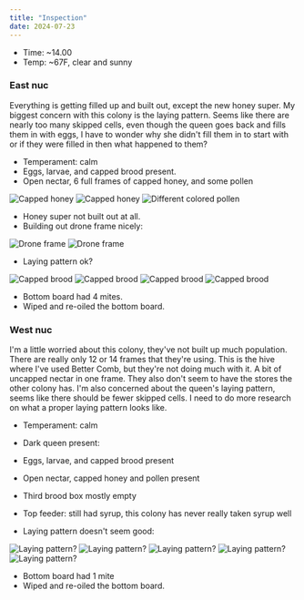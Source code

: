 ```yaml
---
title: "Inspection"
date: 2024-07-23
---
```



- Time: ~14.00
- Temp: ~67F, clear and sunny

### East nuc

Everything is getting filled up and built out, except the new honey super. My
biggest concern with this colony is the laying pattern. Seems like there are
nearly too many skipped cells, even though the queen goes back and fills them in
with eggs, I have to wonder why she didn't fill them in to start with or if they
were filled in then what happened to them?

- Temperament: calm
- Eggs, larvae, and capped brood present.
- Open nectar, 6 full frames of capped honey, and some pollen

![Capped honey](/WoodlandWizardBees/assets/images/IMG_6135.jpg)
![Capped honey](/WoodlandWizardBees/assets/images/IMG_6136.jpg)
![Different colored pollen](/WoodlandWizardBees/assets/images/IMG_6143.jpg)

- Honey super not built out at all.
- Building out drone frame nicely:

![Drone frame](/WoodlandWizardBees/assets/images/IMG_6126.jpg)
![Drone frame](/WoodlandWizardBees/assets/images/IMG_6128.jpg)

- Laying pattern ok?

![Capped brood](/WoodlandWizardBees/assets/images/IMG_6144.jpg)
![Capped brood](/WoodlandWizardBees/assets/images/IMG_6146.jpg)
![Capped brood](/WoodlandWizardBees/assets/images/IMG_6147.jpg)
![Capped brood](/WoodlandWizardBees/assets/images/IMG_6150.jpg)


- Bottom board had 4 mites.
- Wiped and re-oiled the bottom board.

### West nuc

I'm a little worried about this colony, they've not built up much population.
There are really only 12 or 14 frames that they're using. This is the hive
where I've used Better Comb, but they're not doing much with it. A bit of uncapped
nectar in one frame. They also don't seem to have the stores the other colony has.
I'm also concerned about the queen's laying pattern, seems like there should be
fewer skipped cells. I need to do more research on what a proper laying pattern
looks like.


- Temperament: calm
- Dark queen present:
- Eggs, larvae, and capped brood present
- Open nectar, capped honey and pollen present
- Third brood box mostly empty
- Top feeder: still had syrup, this colony has never really taken syrup well

- Laying pattern doesn't seem good:

![Laying pattern?](/WoodlandWizardBees/assets/images/IMG_6159.jpg)
![Laying pattern?](/WoodlandWizardBees/assets/images/IMG_6160.jpg)
![Laying pattern?](/WoodlandWizardBees/assets/images/IMG_6161.jpg)
![Laying pattern?](/WoodlandWizardBees/assets/images/IMG_6162.jpg)
![Laying pattern?](/WoodlandWizardBees/assets/images/IMG_6163.jpg)


- Bottom board had 1 mite
- Wiped and re-oiled the bottom board.

